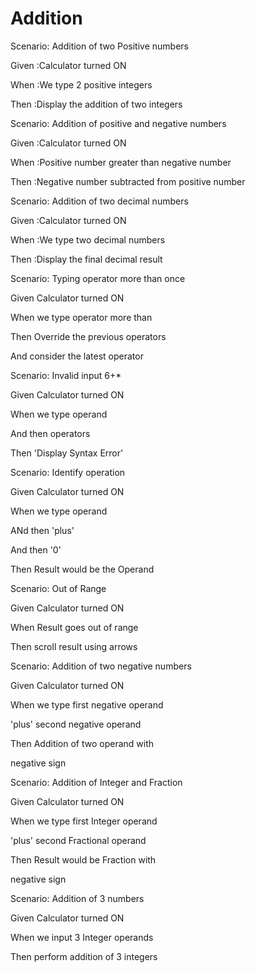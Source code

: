 # Addition

Scenario: Addition of two Positive numbers
  
  Given :Calculator turned ON

  When  :We type 2 positive integers
  
  Then  :Display the addition of two integers

Scenario: Addition of positive and negative numbers
  
  Given :Calculator turned ON
  
  When  :Positive number greater than negative number
  
  Then  :Negative number subtracted from positive number
  
 Scenario: Addition of two decimal numbers
  
  Given :Calculator turned ON
  
  When  :We type two decimal numbers
  
  Then  :Display the final decimal result
  
Scenario: Typing operator more than once
  
  Given Calculator turned ON

  When we type operator more than

  Then Override the previous operators

  And consider the latest operator

Scenario: Invalid input 6+*
  
  Given Calculator turned ON

  When we type operand

  And then operators

  Then 'Display Syntax Error'

Scenario: Identify operation
  
  Given Calculator turned ON

  When we type operand

  ANd then 'plus'

  And then '0'
  
  Then Result would be the Operand

Scenario: Out of Range
  
  Given Calculator turned ON

  When Result goes out of range  

  Then scroll result using arrows

Scenario: Addition of two negative numbers
  
  Given Calculator turned ON

  When we type first negative operand
  
  'plus' second negative operand  

  Then Addition of two operand with

  negative sign

Scenario: Addition of Integer and Fraction
  
  Given Calculator turned ON

  When we type first Integer operand
  
  'plus' second Fractional operand  

  Then Result would be Fraction with

  negative sign

Scenario: Addition of 3 numbers
  
  Given Calculator turned ON

  When we input 3 Integer operands
  
  Then perform addition of 3 integers
